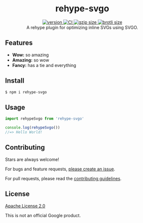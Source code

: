 <h1 align="center">
  rehype-svgo
</h1>

<div align="center">
  <a href="https://npmjs.org/package/rehype-svgo">
    <img src="https://badgen.net/npm/v/rehype-svgo" alt="version" />
  </a>
  <a href="https://github.com/TomerAberbach/rehype-svgo/actions">
    <img src="https://github.com/TomerAberbach/rehype-svgo/workflows/CI/badge.svg" alt="CI" />
  </a>
  <a href="https://unpkg.com/rehype-svgo/dist/index.js">
    <img src="https://deno.bundlejs.com/?q=rehype-svgo&badge" alt="gzip size" />
  </a>
  <a href="https://unpkg.com/rehype-svgo/dist/index.js">
    <img src="https://deno.bundlejs.com/?q=rehype-svgo&config={%22compression%22:{%22type%22:%22brotli%22}}&badge" alt="brotli size" />
  </a>
</div>

<div align="center">
  A rehype plugin for optimizing inline SVGs using SVGO.
</div>

## Features

- **Wow:** so amazing
- **Amazing:** so wow
- **Fancy:** has a tie and everything

## Install

```sh
$ npm i rehype-svgo
```

## Usage

```js
import rehypeSvgo from 'rehype-svgo'

console.log(rehypeSvgo())
//=> Hello World!
```

## Contributing

Stars are always welcome!

For bugs and feature requests,
[please create an issue](https://github.com/TomerAberbach/rehype-svgo/issues/new).

For pull requests, please read the
[contributing guidelines](https://github.com/TomerAberbach/rehype-svgo/blob/main/contributing.md).

## License

[Apache License 2.0](https://github.com/TomerAberbach/rehype-svgo/blob/main/license)

This is not an official Google product.
